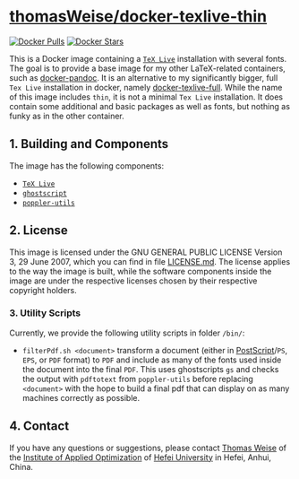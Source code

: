 # [thomasWeise/docker-texlive-thin](http://hub.docker.com/r/thomasweise/docker-texlive-thin/)

[![Docker Pulls](http://img.shields.io/docker/pulls/thomasweise/docker-texlive-thin.svg)](http://hub.docker.com/r/thomasweise/docker-texlive-thin/)
[![Docker Stars](http://img.shields.io/docker/stars/thomasweise/docker-texlive-thin.svg)](http://hub.docker.com/r/thomasweise/docker-texlive-thin/)

This is a Docker image containing a [`TeX Live`](http://en.wikipedia.org/wiki/TeX_Live) installation with several fonts.
The goal is to provide a base image for my other LaTeX-related containers, such as [docker-pandoc](http://www.github.com/thomasWeise/docker-pandoc).
It is an alternative to my significantly bigger, full `Tex Live` installation in docker, namely [docker-texlive-full](http://www.github.com/thomasWeise/docker-texlive-full).
While the name of this image includes `thin`, it is not a minimal `Tex Live` installation.
It does contain some additional and basic packages as well as fonts, but nothing as funky as in the other container.

## 1. Building and Components

The image has the following components:

- [`TeX Live`](http://www.tug.org/texlive/)
- [`ghostscript`](http://ghostscript.com/)
- [`poppler-utils`](http://poppler.freedesktop.org/)

## 2. License

This image is licensed under the GNU GENERAL PUBLIC LICENSE Version 3, 29 June 2007, which you can find in file [LICENSE.md](http://github.com/thomasWeise/docker-texlive/blob/master/LICENSE.md).
The license applies to the way the image is built, while the software components inside the image are under the respective licenses chosen by their respective copyright holders.

### 3. Utility Scripts

Currently, we provide the following utility scripts in folder `/bin/`:

- `filterPdf.sh <document>` transform a document (either in [PostScript](http://en.wikipedia.org/wiki/PostScript)/`PS`, `EPS`, or `PDF` format) to `PDF` and include as many of the fonts used inside the document into the final `PDF`. This uses ghostscripts `gs` and checks the output with `pdftotext` from `poppler-utils` before replacing `<document>` with the hope to build a final pdf that can display on as many machines correctly as possible.

## 4. Contact

If you have any questions or suggestions, please contact [Thomas Weise](mailto:tweise@hfuu.edu.cn) of the [Institute of Applied Optimization](http://iao.hfuu.edu.cn) of [Hefei University](http://www.hfuu.edu.cn) in Hefei, Anhui, China.
